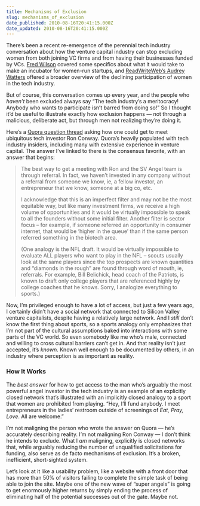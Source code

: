 ```yaml
---
title: Mechanisms of Exclusion
slug: mechanisms_of_exclusion
date_published: 2010-08-16T20:41:15.000Z
date_updated: 2010-08-16T20:41:15.000Z
---
```


There’s been a recent re-emergence of the perennial tech industry conversation about how the venture capital industry can stop excluding women from both joining VC firms and from having their businesses funded by VCs. [Fred Wilson](http://www.avc.com/a_vc/2010/07/xx-combinator.html) covered some specifics about what it would take to make an incubator for women-run startups, and [ReadWriteWeb’s Audrey Watters](http://www.readwriteweb.com/enterprise/2010/06/ncwit-report-examines-womens-d.php) offered a broader overview of the declining participation of women in the tech industry.

But of course, this conversation comes up every year, and the people who *haven’t* been excluded always say “The tech industry’s a meritocracy! Anybody who wants to participate isn’t barred from doing so!” So I thought it’d be useful to illustrate exactly how exclusion happens — not through a malicious, deliberate act, but through men not realizing they’re doing it.

Here’s a [Quora question thread](http://www.quora.com/What-do-you-need-to-get-a-meeting-with-and-then-present-to-Ron-Conway/answer/David-Lee) asking how one could get to meet ubiquitous tech investor Ron Conway. Quora’s heavily populated with tech industry insiders, including many with extensive experience in venture capital. The answer I’ve linked to there is the consensus favorite, with an answer that begins:

> The best way to get a meeting with Ron and the SV Angel team is through referral. In fact, we haven’t invested in any company without a referral from someone we know, ie, a fellow investor, an entrepreneur that we know, someone at a big co, etc.
> 
> I acknowledge that this is an imperfect filter and may not be the most equitable way, but like many investment firms, we receive a high volume of opportunities and it would be virtually impossible to speak to all the founders without some initial filter. Another filter is sector focus – for example, if someone referred an opportunity in consumer internet, that would be ‘higher in the queue’ than if the same person referred something in the biotech area.
> 
> (One analogy is the NFL draft. It would be virtually impossible to evaluate ALL players who want to play in the NFL – scouts usually look at the same players since the top prospects are known quantities and “diamonds in the rough” are found through word of mouth, ie, referrals. For example, Bill Belichick, head coach of the Patriots, is known to draft only college players that are referenced highly by college coaches that he knows. Sorry, I analogize everything to sports.)

Now, I’m privileged enough to have a lot of access, but just a few years ago, I certainly didn’t have a social network that connected to Silicon Valley venture capitalists, despite having a relatively large network. And I *still* don’t know the first thing about sports, so a sports analogy only emphasizes that I’m not part of the cultural assumptions baked into interactions with some parts of the VC world. So even somebody like me who’s male, connected and willing to cross cultural barriers can’t get in. And that reality isn’t just accepted, it’s *known*. Known well enough to be documented by others, in an industry where perception is as important as reality.

### How It Works

The *best answer* for how to get access to the man who’s arguably the most powerful angel investor in the tech industry is an example of an explicitly closed network that’s illustrated with an implicitly closed analogy to a sport that women are prohibited from playing. “Hey, I’ll fund anybody. I meet entrepreneurs in the ladies’ restroom outside of screenings of *Eat, Pray, Love*. All are welcome.”

I’m not maligning the person who wrote the answer on Quora — he’s accurately describing reality. I’m not maligning Ron Conway — I don’t think he intends to exclude. What I *am* maligning, explicitly is closed networks that, while arguably reducing the number of unqualified solicitations for funding, also serve as de facto mechanisms of exclusion. It’s a broken, inefficient, short-sighted system.

Let’s look at it like a usability problem, like a website with a front door that has more than 50% of visitors failing to complete the simple task of being able to join the site. Maybe one of the new wave of “super angels” is going to get enormously higher returns by simply ending the process of eliminating half of the potential successes out of the gate. Maybe not.
